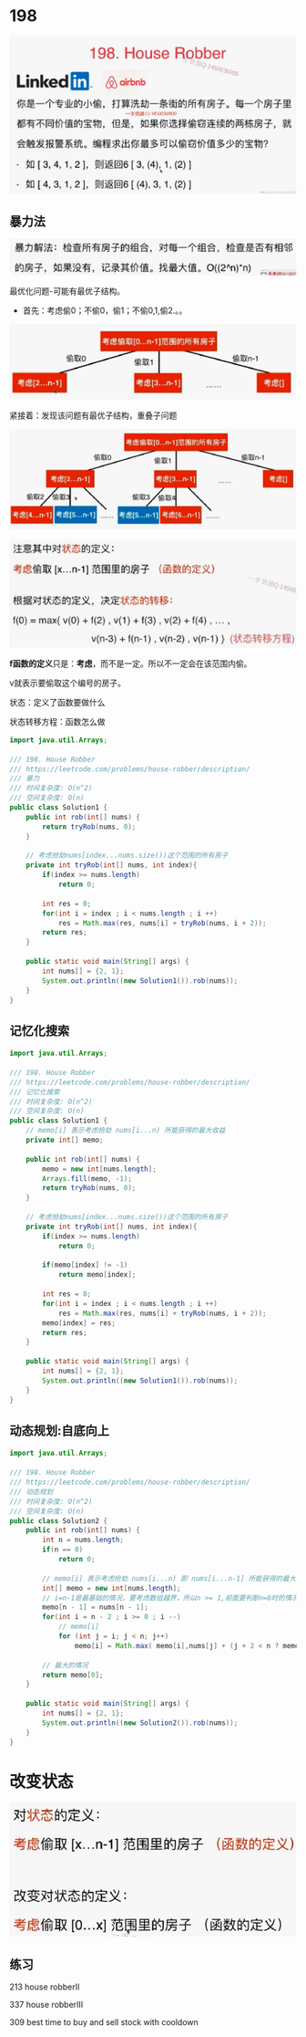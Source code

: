 # 198

![1542701526113](assets/1542701526113.png)

## 暴力法

![1542701595196](assets/1542701595196.png)

最优化问题-可能有最优子结构。

- 首先：考虑偷0；不偷0，偷1；不偷0,1,偷2.。。

![1542701883561](assets/1542701883561.png)

紧接着：发现该问题有最优子结构，重叠子问题

![1542701913055](assets/1542701913055.png)

![1542702068241](assets/1542702068241.png)

**f函数的定义**只是：**考虑**，而不是一定。所以不一定会在该范围内偷。

v就表示要偷取这个编号的房子。

状态：定义了函数要做什么

状态转移方程：函数怎么做

```java
import java.util.Arrays;

/// 198. House Robber
/// https://leetcode.com/problems/house-robber/description/
/// 暴力
/// 时间复杂度: O(n^2)
/// 空间复杂度: O(n)
public class Solution1 {
    public int rob(int[] nums) {
        return tryRob(nums, 0);
    }

    // 考虑抢劫nums[index...nums.size())这个范围的所有房子
    private int tryRob(int[] nums, int index){
        if(index >= nums.length)
            return 0;

        int res = 0;
        for(int i = index ; i < nums.length ; i ++)
            res = Math.max(res, nums[i] + tryRob(nums, i + 2));
        return res;
    }

    public static void main(String[] args) {
        int nums[] = {2, 1};
        System.out.println((new Solution1()).rob(nums));
    }
}
```

## 记忆化搜索

```java
import java.util.Arrays;

/// 198. House Robber
/// https://leetcode.com/problems/house-robber/description/
/// 记忆化搜索
/// 时间复杂度: O(n^2)
/// 空间复杂度: O(n)
public class Solution1 {
    // memo[i] 表示考虑抢劫 nums[i...n) 所能获得的最大收益
    private int[] memo;

    public int rob(int[] nums) {
        memo = new int[nums.length];
        Arrays.fill(memo, -1);
        return tryRob(nums, 0);
    }

    // 考虑抢劫nums[index...nums.size())这个范围的所有房子
    private int tryRob(int[] nums, int index){
        if(index >= nums.length)
            return 0;

        if(memo[index] != -1)
            return memo[index];

        int res = 0;
        for(int i = index ; i < nums.length ; i ++)
            res = Math.max(res, nums[i] + tryRob(nums, i + 2));
        memo[index] = res;
        return res;
    }

    public static void main(String[] args) {
        int nums[] = {2, 1};
        System.out.println((new Solution1()).rob(nums));
    }
}
```

## 动态规划:自底向上

```java
import java.util.Arrays;

/// 198. House Robber
/// https://leetcode.com/problems/house-robber/description/
/// 动态规划
/// 时间复杂度: O(n^2)
/// 空间复杂度: O(n)
public class Solution2 {
    public int rob(int[] nums) {
        int n = nums.length;
        if(n == 0)
            return 0;

        // memo[i] 表示考虑抢劫 nums[i...n) 即 nums[i...n-1] 所能获得的最大收益
        int[] memo = new int[nums.length];
        // i=n-1是最基础的情况，要考虑数组越界，所以n >= 1,前面要判断n=0时的情况
        memo[n - 1] = nums[n - 1];
        for(int i = n - 2 ; i >= 0 ; i --)
            // memo[i]
            for (int j = i; j < n; j++)
                memo[i] = Math.max( memo[i],nums[j] + (j + 2 < n ? memo[j + 2] : 0));
		
        // 最大的情况
        return memo[0];
    }

    public static void main(String[] args) {
        int nums[] = {2, 1};
        System.out.println((new Solution2()).rob(nums));
    }
}
```

# 改变状态

![1542704153307](assets/1542704153307.png)

## 练习

213  house robberII

337  house robberIII

309 best time to buy and sell stock with cooldown